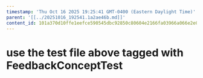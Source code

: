 ```yaml
---
timestamp: 'Thu Oct 16 2025 19:25:41 GMT-0400 (Eastern Daylight Time)'
parent: '[[../20251016_192541.1a2ae46b.md]]'
content_id: 101a370d10ffe1eefce590545dbc92850c80604e2166fa03966a066e2e0e8e5e
---
```


# use the test file above tagged with FeedbackConceptTest

